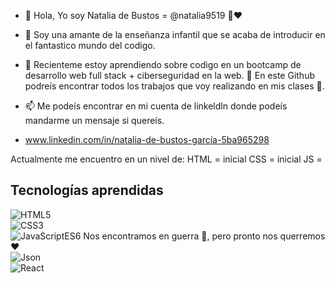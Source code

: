 - 👋 Hola, Yo soy Natalia de Bustos = @natalia9519 🌸❤️
- 👀 Soy una amante de la enseñanza infantil que se acaba de introducir en el fantastico mundo del codigo.
- 🌱 Recienteme estoy aprendiendo sobre codigo en un bootcamp de desarrollo web full stack + ciberseguridad en la web. 💞️ 
En este Github podreís encontrar todos los trabajos que voy realizando en mis clases 🌸.

- 📫 Me podeís encontrar en mi cuenta de linkeldln donde podeís mandarme un mensaje si quereís.
- www.linkedin.com/in/natalia-de-bustos-garcía-5ba965298

Actualmente me encuentro en un nivel de:
HTML = inicial
CSS = inicial
JS = 

## Tecnologías aprendidas
![HTML5](https://img.shields.io/badge/HTML-5-green) <br/>
![CSS3](https://img.shields.io/badge/CSS-3-blue) <br/>
![JavaScriptES6](https://img.shields.io/badge/JavaScript-ES6-orange) Nos encontramos en guerra 🤯, pero pronto nos querremos ❤️ <br/>
![Json](https://img.shields.io/badge/Json-purple) <br/>
![React](https://img.shields.io/badge/React%20-%2018.1%20-%20yellow) <br/>
